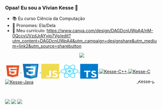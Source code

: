 ### Opaa! Eu sou a Vivian Kesse 🌻



- 📚 Eu curso Ciência da Computação
- 📌 Pronomes: Ela/Dela
- 📑 Meu currículo: https://www.canva.com/design/DAGDcnUWpA4/nM-0QccvUVzdJrAYyjp7Vg/edit?utm_content=DAGDcnUWpA4&utm_campaign=designshare&utm_medium=link2&utm_source=sharebutton

<div align="center">
  <a href="https://github.com/VivianKesse
  <img height="180em" src="https://github-readme-stats.vercel.app/api?username=viviankesse&show_icons=true&theme=dracula&include_all_commits=true&count_private=true"/>
  <img height="180em" src="https://github-readme-stats.vercel.app/api/top-langs/?username=viviankesse&layout=compact&langs_count=7&theme=dracula"/>
</div>

                                                                                                                                                 
<div style="display: inline_block"><br /> 
  <img align="center" alt="Kesse-HTML" height="40" width="50" src="https://raw.githubusercontent.com/devicons/devicon/master/icons/html5/html5-original.svg">
  <img align="center" alt="Kesse-CSS" height="50" width="60" src="https://raw.githubusercontent.com/devicons/devicon/master/icons/css3/css3-original.svg">
  <img align="center" alt="Kesse-Js" height="50" width="60" src="https://raw.githubusercontent.com/devicons/devicon/master/icons/javascript/javascript-plain.svg">
  <img align="center" alt="Kesse-React" height="50" width="60" src="https://raw.githubusercontent.com/devicons/devicon/master/icons/react/react-original.svg">
  <img align="center" alt="Kesse-Ts" height="50" width="60" src="https://raw.githubusercontent.com/devicons/devicon/master/icons/typescript/typescript-plain.svg">
   <img align="center" alt="Kesse-C++" height="50" width="60" src="https://cdn.jsdelivr.net/gh/devicons/devicon/icons/cplusplus/cplusplus-original.svg"
>
   <img align="center" alt="Kesse-C" height="50" width="60"  src="https://cdn.jsdelivr.net/gh/devicons/devicon/icons/c/c-original.svg"
>
 <img align="center" alt="Kesse-Java" height="50" width="60" src="https://cdn.jsdelivr.net/gh/devicons/devicon/icons/java/java-original-wordmark.svg" 
>

  <img align="right" alt="Kesse-pic" height="150" style="border-radius:70px;" src="https://cdn.discordapp.com/attachments/930255652046110781/950208398367027210/Design_sem_nome.gif" />

</div>
  
</div>
<br /><br />
<div> 
  
  <a href="https://www.instagram.com/_apolaris/" target="_blank"><img src="https://img.shields.io/badge/-Instagram-%23E4405F?style=for-the-badge&logo=instagram&logoColor=white" target="_blank"></a>
  <a href = "mailto:vivian.kessy1@gmail.com"><img src="https://img.shields.io/badge/-Gmail-%23333?style=for-the-badge&logo=gmail&logoColor=white" target="_blank"></a>
  <a href="https://www.linkedin.com/in/vivian-kesse" target="_blank"><img src="https://img.shields.io/badge/-LinkedIn-%230077B5?style=for-the-badge&logo=linkedin&logoColor=white" target="_blank"></a> 
